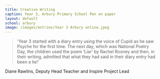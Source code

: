```yaml
---
title: Creative Writing
caption: Year 3, Arbury Primary School Pen on paper
layout: default
school: arbury
image: /images/entries/Year 3 Arbury online.jpeg
---
```


>'Year 3 started with a diary entry using the voice of Cupid as he saw Psyche for the first time. The next day, which was National Poetry Day, the children used the poem ‘Liar’  by Rachel Rooney and then, in their writing, admitted that what they had said in their diary entry had been a lie!'

Diane Rawlins, Deputy Head Teacher and Inspire Project Lead
